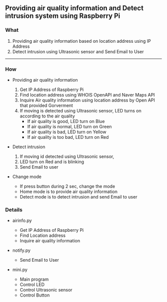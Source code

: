 ## Providing air quality information and Detect intrusion system using Raspberry Pi 


### What
  1. Providing air quality information based on location address using IP Address
  2. Detect intrusion using Ultrasonic sensor and Send Email to User
***
### How
  - Providing air quality information
    1. Get IP Address of Raspberry Pi
    2. Find location address using WHOIS OpenAPI and Naver Maps API
    3. Inquire Air quality information using location address by Open API that provided Gorverment
    4. If moving is detected using Ultrasonic sensor, LED turns on according to the air quality
        - If air quality is good, LED turn on Blue
        - If air quality is normal, LED turn on Green
        - If air quality is bad, LED turn on Yellow
        - If air quality is too bad, LED turn on Red
        
  - Detect intrusion
    1. If moving id detected using Ultrasonic sensor,
    2. LED turn on Red and is blinking
    3. Send Email to user
    
  - Change mode
    + If press button during 2 sec, change the mode
    + Home mode is to provide air quality information
    + Detect mode is to detect intrusion and send Email to user
    
### Details
  - airinfo.py
    + Get IP Address of Raspberry Pi
    + Find Location address
    + Inquire air quality information
  
  
  - notify.py
    + Send Email to User
  
  - mini.py
    + Main program
    + Control LED
    + Control Ultrasonic sensor
    + Control Button
    
  
    
    
